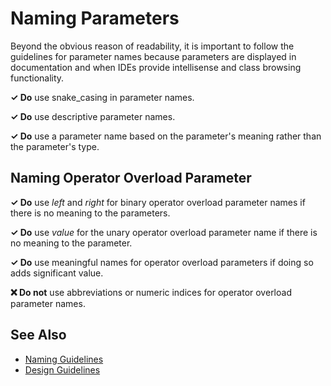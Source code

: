 # Naming Parameters

Beyond the obvious reason of readability, it is important to follow the guidelines for parameter names because parameters
are displayed in documentation and when IDEs provide intellisense and class browsing functionality.

**✓ Do** use snake_casing in parameter names.

**✓ Do** use descriptive parameter names.

**✓ Do** use a parameter name based on the  parameter's meaning rather than the parameter's type.

## Naming Operator Overload Parameter

**✓ Do** use *left* and *right* for binary operator overload parameter names if there is no meaning to the parameters.

**✓ Do** use *value* for the unary operator overload parameter name if there is no meaning to the parameter.

**✓ Do** use meaningful names for operator overload parameters if doing so adds significant value.

**❌ Do not** use abbreviations or numeric indices for operator overload parameter names.

## See Also
* [Naming Guidelines](naming_guidelines.md)
* [Design Guidelines](../design_guidelines/design_guidelines.md)